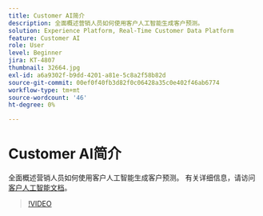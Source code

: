 ```yaml
---
title: Customer AI简介
description: 全面概述营销人员如何使用客户人工智能生成客户预测。
solution: Experience Platform, Real-Time Customer Data Platform
feature: Customer AI
role: User
level: Beginner
jira: KT-4807
thumbnail: 32664.jpg
exl-id: a6a9302f-b9dd-4201-a81e-5c8a2f58b82d
source-git-commit: 00ef0f40fb3d82f0c06428a35c0e402f46ab6774
workflow-type: tm+mt
source-wordcount: '46'
ht-degree: 0%

---
```


# Customer AI简介

全面概述营销人员如何使用客户人工智能生成客户预测。 有关详细信息，请访问[客户人工智能文档](https://experienceleague.adobe.com/docs/experience-platform/intelligent-services/customer-ai/overview.html)。

>[!VIDEO](https://video.tv.adobe.com/v/32664?learn=on)
